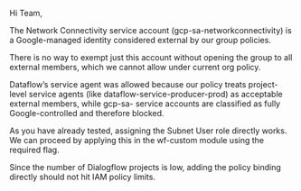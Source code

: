 Hi Team,

The Network Connectivity service account (gcp-sa-networkconnectivity) is a Google-managed identity considered external by our group policies.

There is no way to exempt just this account without opening the group to all external members, which we cannot allow under current org policy.

Dataflow’s service agent was allowed because our policy treats project-level service agents (like dataflow-service-producer-prod) as acceptable external members, while gcp-sa- service accounts are classified as fully Google-controlled and therefore blocked.

As you have already tested, assigning the Subnet User role directly works. We can proceed by applying this in the wf-custom module using the required flag.

Since the number of Dialogflow projects is low, adding the policy binding directly should not hit IAM policy limits.
